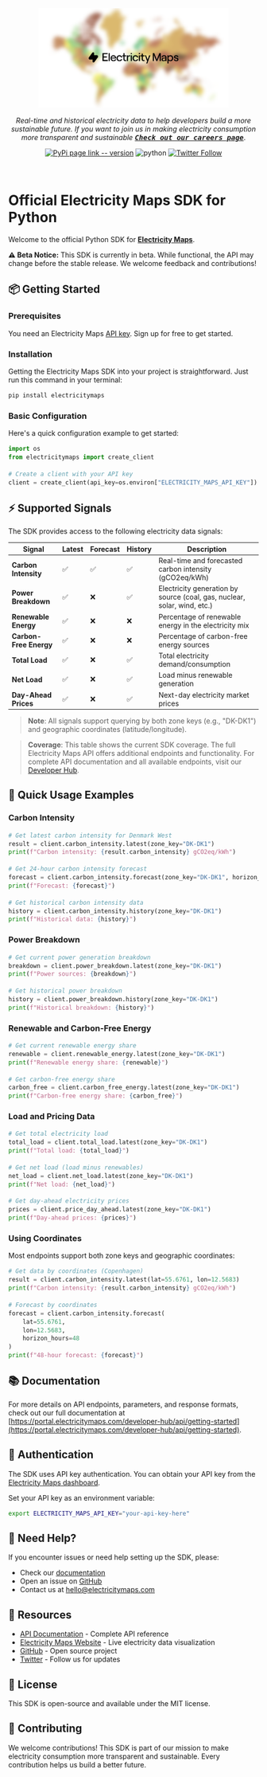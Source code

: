 <div align="center">
  <a href="https://electricitymaps.com/?utm_source=github&utm_medium=logo" target="_blank">
    <img src="https://raw.githubusercontent.com/electricitymaps/electricitymaps-contrib/refs/heads/master/web/public/images/electricitymap_social_image.png" alt="Electricity Maps Python SDK" height="200">
  </a>

  _Real-time and historical electricity data to help developers build a more sustainable future. If you want to join us in making electricity consumption more transparent and sustainable
  [<kbd>**Check out our careers page**</kbd>](https://electricitymaps.com/careers/)_.

  [![PyPi page link -- version](https://img.shields.io/pypi/v/electricitymaps.svg)](https://pypi.python.org/pypi/electricitymaps)
  <img src="https://img.shields.io/badge/python-3.9+-blue.svg" alt="python">
  [![Twitter Follow](https://img.shields.io/twitter/follow/electricitymaps?label=@electricitymaps&style=social)](https://twitter.com/intent/follow?screen_name=electricitymaps)

  <br/>

</div>

# Official Electricity Maps SDK for Python

Welcome to the official Python SDK for **[Electricity Maps](https://electricitymaps.com/)**.

**⚠️ Beta Notice:** This SDK is currently in beta. While functional, the API may change before the stable release. We welcome feedback and contributions!

## 📦 Getting Started

### Prerequisites

You need an Electricity Maps [API key](https://portal.electricitymaps.com/auth/signup). Sign up for free to get started.

### Installation

Getting the Electricity Maps SDK into your project is straightforward. Just run this command in your terminal:

```bash
pip install electricitymaps
```

### Basic Configuration

Here's a quick configuration example to get started:

```python
import os
from electricitymaps import create_client

# Create a client with your API key
client = create_client(api_key=os.environ["ELECTRICITY_MAPS_API_KEY"])
```

## ⚡ Supported Signals

The SDK provides access to the following electricity data signals:

| Signal | Latest | Forecast | History | Description |
|--------|--------|----------|---------|-------------|
| **Carbon Intensity** | ✅ | ✅ | ✅ | Real-time and forecasted carbon intensity (gCO2eq/kWh) |
| **Power Breakdown** | ✅ | ❌ | ✅ | Electricity generation by source (coal, gas, nuclear, solar, wind, etc.) |
| **Renewable Energy** | ✅ | ❌ | ❌ | Percentage of renewable energy in the electricity mix |
| **Carbon-Free Energy** | ✅ | ❌ | ❌ | Percentage of carbon-free energy sources |
| **Total Load** | ✅ | ❌ | ✅ | Total electricity demand/consumption |
| **Net Load** | ✅ | ❌ | ✅ | Load minus renewable generation |
| **Day-Ahead Prices** | ✅ | ❌ | ✅ | Next-day electricity market prices |

> **Note**: All signals support querying by both zone keys (e.g., "DK-DK1") and geographic coordinates (latitude/longitude).

> **Coverage**: This table shows the current SDK coverage. The full Electricity Maps API offers additional endpoints and functionality. For complete API documentation and all available endpoints, visit our [Developer Hub](https://portal.electricitymaps.com/developer-hub/api/getting-started).

## 🚀 Quick Usage Examples

### Carbon Intensity

```python
# Get latest carbon intensity for Denmark West
result = client.carbon_intensity.latest(zone_key="DK-DK1")
print(f"Carbon intensity: {result.carbon_intensity} gCO2eq/kWh")

# Get 24-hour carbon intensity forecast
forecast = client.carbon_intensity.forecast(zone_key="DK-DK1", horizon_hours=24)
print(f"Forecast: {forecast}")

# Get historical carbon intensity data
history = client.carbon_intensity.history(zone_key="DK-DK1")
print(f"Historical data: {history}")
```

### Power Breakdown

```python
# Get current power generation breakdown
breakdown = client.power_breakdown.latest(zone_key="DK-DK1")
print(f"Power sources: {breakdown}")

# Get historical power breakdown
history = client.power_breakdown.history(zone_key="DK-DK1")
print(f"Historical breakdown: {history}")
```

### Renewable and Carbon-Free Energy

```python
# Get current renewable energy share
renewable = client.renewable_energy.latest(zone_key="DK-DK1")
print(f"Renewable energy share: {renewable}")

# Get carbon-free energy share
carbon_free = client.carbon_free_energy.latest(zone_key="DK-DK1")
print(f"Carbon-free energy share: {carbon_free}")
```

### Load and Pricing Data

```python
# Get total electricity load
total_load = client.total_load.latest(zone_key="DK-DK1")
print(f"Total load: {total_load}")

# Get net load (load minus renewables)
net_load = client.net_load.latest(zone_key="DK-DK1")
print(f"Net load: {net_load}")

# Get day-ahead electricity prices
prices = client.price_day_ahead.latest(zone_key="DK-DK1")
print(f"Day-ahead prices: {prices}")
```

### Using Coordinates

Most endpoints support both zone keys and geographic coordinates:

```python
# Get data by coordinates (Copenhagen)
result = client.carbon_intensity.latest(lat=55.6761, lon=12.5683)
print(f"Carbon intensity: {result.carbon_intensity} gCO2eq/kWh")

# Forecast by coordinates
forecast = client.carbon_intensity.forecast(
    lat=55.6761, 
    lon=12.5683, 
    horizon_hours=48
)
print(f"48-hour forecast: {forecast}")
```

## 📚 Documentation

For more details on API endpoints, parameters, and response formats, check out our full documentation at [https://portal.electricitymaps.com/developer-hub/api/getting-started](https://portal.electricitymaps.com/developer-hub/api/getting-started).

## 🔑 Authentication

The SDK uses API key authentication. You can obtain your API key from the [Electricity Maps dashboard](https://portal.electricitymaps.com/auth).

Set your API key as an environment variable:
```bash
export ELECTRICITY_MAPS_API_KEY="your-api-key-here"
```

## 🛟 Need Help?

If you encounter issues or need help setting up the SDK, please:

- Check our [documentation](https://docs.electricitymaps.com)
- Open an issue on [GitHub](https://github.com/electricitymaps/electricitymaps-contrib)
- Contact us at [hello@electricitymaps.com](mailto:hello@electricitymaps.com)

## 🔗 Resources

- [API Documentation](https://docs.electricitymaps.com) - Complete API reference
- [Electricity Maps Website](https://electricitymaps.com) - Live electricity data visualization
- [GitHub](https://github.com/electricitymaps/electricitymaps-contrib) - Open source project
- [Twitter](https://twitter.com/electricitymaps) - Follow us for updates

## 📃 License

This SDK is open-source and available under the MIT license.

## 🌱 Contributing

We welcome contributions! This SDK is part of our mission to make electricity consumption more transparent and sustainable. Every contribution helps us build a better future.
